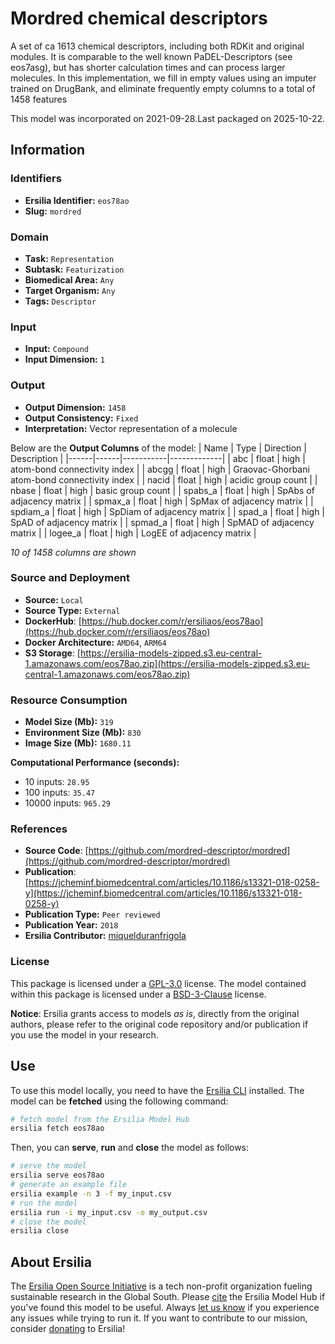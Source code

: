 # Mordred chemical descriptors

A set of ca 1613 chemical descriptors, including both RDKit and original modules. It is comparable to the well known PaDEL-Descriptors (see eos7asg), but has shorter calculation times and can process larger molecules. In this implementation, we fill in empty values using an imputer trained on DrugBank, and eliminate frequently empty columns to a total of 1458 features

This model was incorporated on 2021-09-28.Last packaged on 2025-10-22.

## Information
### Identifiers
- **Ersilia Identifier:** `eos78ao`
- **Slug:** `mordred`

### Domain
- **Task:** `Representation`
- **Subtask:** `Featurization`
- **Biomedical Area:** `Any`
- **Target Organism:** `Any`
- **Tags:** `Descriptor`

### Input
- **Input:** `Compound`
- **Input Dimension:** `1`

### Output
- **Output Dimension:** `1458`
- **Output Consistency:** `Fixed`
- **Interpretation:** Vector representation of a molecule

Below are the **Output Columns** of the model:
| Name | Type | Direction | Description |
|------|------|-----------|-------------|
| abc | float | high | atom-bond connectivity index |
| abcgg | float | high | Graovac-Ghorbani atom-bond connectivity index |
| nacid | float | high | acidic group count |
| nbase | float | high | basic group count |
| spabs_a | float | high | SpAbs of adjacency matrix |
| spmax_a | float | high | SpMax of adjacency matrix |
| spdiam_a | float | high | SpDiam of adjacency matrix |
| spad_a | float | high | SpAD of adjacency matrix |
| spmad_a | float | high | SpMAD of adjacency matrix |
| logee_a | float | high | LogEE of adjacency matrix |

_10 of 1458 columns are shown_
### Source and Deployment
- **Source:** `Local`
- **Source Type:** `External`
- **DockerHub**: [https://hub.docker.com/r/ersiliaos/eos78ao](https://hub.docker.com/r/ersiliaos/eos78ao)
- **Docker Architecture:** `AMD64`, `ARM64`
- **S3 Storage**: [https://ersilia-models-zipped.s3.eu-central-1.amazonaws.com/eos78ao.zip](https://ersilia-models-zipped.s3.eu-central-1.amazonaws.com/eos78ao.zip)

### Resource Consumption
- **Model Size (Mb):** `319`
- **Environment Size (Mb):** `830`
- **Image Size (Mb):** `1680.11`

**Computational Performance (seconds):**
- 10 inputs: `28.95`
- 100 inputs: `35.47`
- 10000 inputs: `965.29`

### References
- **Source Code**: [https://github.com/mordred-descriptor/mordred](https://github.com/mordred-descriptor/mordred)
- **Publication**: [https://jcheminf.biomedcentral.com/articles/10.1186/s13321-018-0258-y](https://jcheminf.biomedcentral.com/articles/10.1186/s13321-018-0258-y)
- **Publication Type:** `Peer reviewed`
- **Publication Year:** `2018`
- **Ersilia Contributor:** [miquelduranfrigola](https://github.com/miquelduranfrigola)

### License
This package is licensed under a [GPL-3.0](https://github.com/ersilia-os/ersilia/blob/master/LICENSE) license. The model contained within this package is licensed under a [BSD-3-Clause](LICENSE) license.

**Notice**: Ersilia grants access to models _as is_, directly from the original authors, please refer to the original code repository and/or publication if you use the model in your research.


## Use
To use this model locally, you need to have the [Ersilia CLI](https://github.com/ersilia-os/ersilia) installed.
The model can be **fetched** using the following command:
```bash
# fetch model from the Ersilia Model Hub
ersilia fetch eos78ao
```
Then, you can **serve**, **run** and **close** the model as follows:
```bash
# serve the model
ersilia serve eos78ao
# generate an example file
ersilia example -n 3 -f my_input.csv
# run the model
ersilia run -i my_input.csv -o my_output.csv
# close the model
ersilia close
```

## About Ersilia
The [Ersilia Open Source Initiative](https://ersilia.io) is a tech non-profit organization fueling sustainable research in the Global South.
Please [cite](https://github.com/ersilia-os/ersilia/blob/master/CITATION.cff) the Ersilia Model Hub if you've found this model to be useful. Always [let us know](https://github.com/ersilia-os/ersilia/issues) if you experience any issues while trying to run it.
If you want to contribute to our mission, consider [donating](https://www.ersilia.io/donate) to Ersilia!
